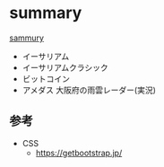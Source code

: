 # summary
[sammury](https://ogu-rep.github.io/summary/)

- イーサリアム
- イーサリアムクラシック
- ビットコイン
- アメダス 大阪府の雨雲レーダー(実況)

## 参考
- CSS
  - https://getbootstrap.jp/
